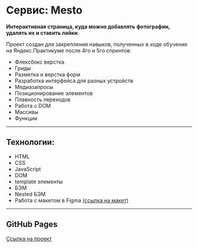 # Сервис: Mesto

**Интерактивная страница, куда можно добавлять фотографии, удалять их и ставить лайки.**

Проект создан для закрепления навыков, полученных в ходе обучения на Яндекс.Практикуме после 4го и 5го спринтов:
* Флексбокс верстка
* Гриды
* Разметка и верстка форм
* Разработка интерфейса для разных устройств
* Медиазапросы
* Позиционирование элементов
* Плавность переходов
* Работа с DOM
* Массивы
* Функции

------

## Технологии:
* HTML
* CSS
* JavaScript
* DOM
* template элементы
* БЭМ
* Nested БЭМ
* Работа с макетом в Figma [(ссылка на макет)](https://www.figma.com/file/2cn9N9jSkmxD84oJik7xL7/JavaScript.-Sprint-4?node-id=0%3A1)

------

## GitHub Pages
[Ссылка на проект](https://eleonora-radina.github.io/mesto/ "Тут ссылка на проект :)")
